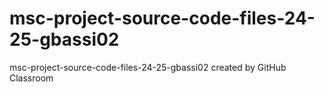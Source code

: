 # msc-project-source-code-files-24-25-gbassi02
msc-project-source-code-files-24-25-gbassi02 created by GitHub Classroom
